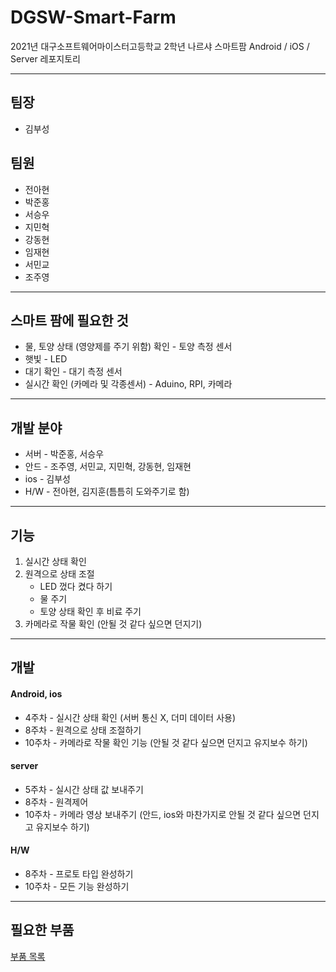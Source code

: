 # DGSW-Smart-Farm

2021년 대구소프트웨어마이스터고등학교 2학년 나르샤 스마트팜 Android / iOS / Server 레포지토리

****************

## 팀장

* 김부성

## 팀원

* 전아현
* 박준홍
* 서승우
* 지민혁
* 강동현
* 임재현
* 서민교
* 조주영

***************************

## 스마트 팜에 필요한 것

* 물, 토양 상태 (영양제를 주기 위함) 확인 - 토양 측정 센서
* 햇빛 - LED
* 대기 확인 - 대기 측정 센서
* 실시간 확인 (카메라 및 각종센서) - Aduino, RPI, 카메라

******************

## 개발 분야

* 서버 - 박준홍, 서승우
* 안드 - 조주영, 서민교, 지민혁, 강동현, 임재현
* ios - 김부성
* H/W - 전아현, 김지훈(틈틈히 도와주기로 함)

********************

## 기능

1. 실시간 상태 확인
2. 원격으로 상태 조절
   * LED 껐다 켰다 하기
   * 물 주기
   * 토양 상태 확인 후 비료 주기
3. 카메라로 작물 확인 (안될 것 같다 싶으면 던지기)

***************

## 개발

#### Android, ios

* 4주차 - 실시간 상태 확인 (서버 통신 X, 더미 데이터 사용)
* 8주차 - 원격으로 상태 조절하기
* 10주차 - 카메라로 작물 확인 기능 (안될 것 같다 싶으면 던지고 유지보수 하기)

#### server

* 5주차 - 실시간 상태 값 보내주기
* 8주차 - 원격제어
* 10주차 - 카메라 영상 보내주기 (안드, ios와 마찬가지로 안될 것 같다 싶으면 던지고 유지보수 하기)

#### H/W

* 8주차 - 프로토 타입 완성하기
* 10주차 - 모든 기능 완성하기

******

## 필요한 부품

[부품 목록](https://docs.google.com/spreadsheets/d/1XJvjgaUQBzk-pX4oiXOvUBYcblVW1Bj3yihk69gNnpE/edit#gid=0)
